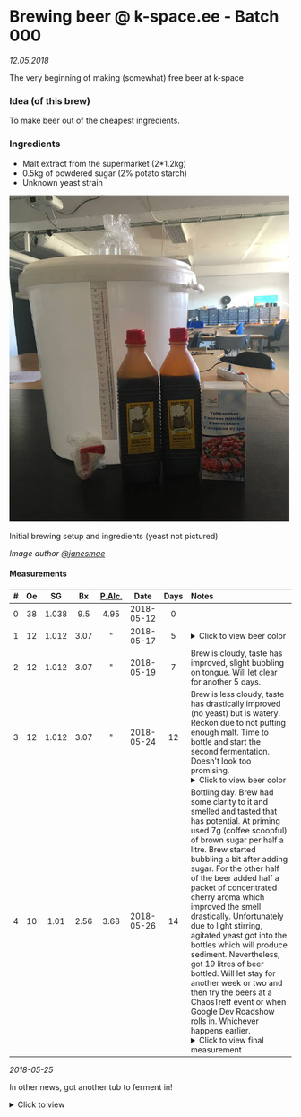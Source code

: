 # Brewing beer @ k-space.ee - Batch 000

_12.05.2018_

The very beginning of making (somewhat) free beer at k-space

### Idea (of this brew)
To make beer out of the cheapest ingredients.

### Ingredients
* Malt extract from the supermarket (2*1.2kg)
* 0.5kg of powdered sugar (2% potato starch)
* Unknown yeast strain

![Image of initial setup](../../img/0000.jpg)

Initial brewing setup and ingredients (yeast not pictured)

_Image author [@janesmae](https://github.com/janesmae)_

#### Measurements

| # | Oe |   SG  |  Bx  | [P.Alc.](https://www.brewersfriend.com/abv-calculator/ "Potential alcohol if Final Gravity is 1.019") |   Date   | Days | Notes |
| - | :-: | :---: | :--: | :----: | :------------------: | :-: | :---- |
| 0 | 38 | 1.038 |  9.5 |  4.95  | 2018-05-12 | 0 |
| 1 | 12 | 1.012 |  3.07 |   "   | 2018-05-17 | 5 | <details><summary>Click to view beer color</summary><p><img src="../../img/0001.jpg" alt="Measuring cylinder and cup" title="Measuring cylinder and beer tasting" /></p></details> |
| 2 | 12 | 1.012 |  3.07 |   "   | 2018-05-19 | 7 | Brew is cloudy, taste has improved, slight bubbling on tongue. Will let clear for another 5 days. |
| 3 | 12 | 1.012 |  3.07 |   "   | 2018-05-24 | 12 | Brew is less cloudy, taste has drastically improved (no yeast) but is watery. Reckon due to not putting enough malt. Time to bottle and start the second fermentation. Doesn't look too promising. <details><summary>Click to view beer color</summary><p><img src="../../img/0002.jpg" alt="Measuring cylinder and cup" title="Image of beer color and measuring cylinder" /></p></details> |
| 4 | 10 | 1.01 | 2.56 | 3.68 | 2018-05-26 | 14 | Bottling day. Brew had some clarity to it and smelled and tasted that has potential. At priming used 7g (coffee scoopful) of brown sugar per half a litre. Brew started bubbling a bit after adding sugar. For the other half of the beer added half a packet of concentrated cherry aroma which improved the smell drastically. Unfortunately due to light stirring, agitated yeast got into the bottles which will produce sediment. Nevertheless, got 19 litres of beer bottled. Will let stay for another week or two and then try the beers at a ChaosTreff event or when Google Dev Roadshow rolls in. Whichever happens earlier. <details><summary>Click to view final measurement</summary><p><img src="../../img/0004.jpg" alt="Measuring cylinder with hydrometer" title="Final Gravity of the brew" /></p></details> |

_2018-05-25_

In other news, got another tub to ferment in! 

<details><summary>Click to view</summary><p><img src="../../img/0003.jpg" alt="New tun, bottle filler and airlock" title="Image of new tun" /></p><p>New ~30 litre fermentation bucket! Doubling Ballmer Peak production capacity!</p></details>
